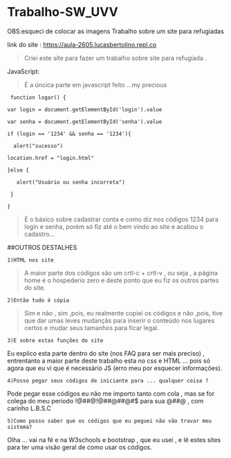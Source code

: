 # Trabalho-SW_UVV
OBS:esqueci de colocar as imagens
Trabalho sobre um site para refugiadas

link do site : https://aula-2605.lucasbertolino.repl.co

>Criei este site para fazer um trabalho sobre site para refugiada .

JavaScript:
>É a úncica parte em javascript feito ...my precious

``
function logar() {``
  
  ``var login = document.getElementById('login').value``
  
  ``var senha = document.getElementById('senha').value``
  
  ``if (login == '1234' && senha == '1234'){``
  
  ``  alert("sucesso")``
  
   `` location.href = "login.html" ``
 
 ``}else {``
 
 ``   alert("Usuário ou senha incorreta")``
 
 `` }``
 
``}``
>É o básico sobre cadastrar conta e como diz nos códigos 1234 para login e senha, porém só fiz até o bem vindo ao site e acabou o cadastro...




##OUTROS DESTALHES

``1)HTML nos site ``

>A maior parte dos códigos são um crtl-c + crtl-v , ou seja , a página home é o hospederio zero e deste ponto que eu fiz os outros partes do site.

``2)Então tudo é cópia``

>Sim e não , sim ,pois, eu realmente copiei os códigos e não ,pois, tive que dar umas leves mudançãs para inserir o conteúdo nos lugares certos e mudar seus tamanhos para ficar legal.

``3)E sobre estas funções do site``

Eu explico esta parte dentro do site (nos FAQ para ser mais preciso) , entrentanto a maior parte deste trabalho esta no css e HTML ... pois só agora que eu vi que é necessário JS (erro meu por esquecer informações).

``4)Posso pegar seus códigos de iniciante para ... qualquer coisa ?``

Pode pegar esse códigos eu não me importo tanto com cola , mas se for colega do meu período !@#$%¨&*&¨%$#@!@#$%¨&*&¨%$#@#$%¨&*&¨%$#@#$ para sua @#$%¨&*(*&¨%$#@ , com carinho L.B.S.C

``5)Como posso saber que os códigos que eu peguei não vão travar meu sistema?``

Olha ... vai na fé e na W3schools e bootstrap , que eu usei , e lê estes sites para ter uma visão geral de como usar os códigos.

